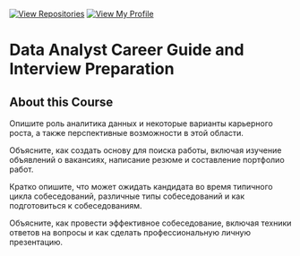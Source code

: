 [![View Repositories](https://img.shields.io/badge/View-My_Repositories-blue?logo=GitHub)](https://github.com/Yulia-Momotyuk?tab=repositories)
[![View My Profile](https://img.shields.io/badge/View-My_Profile-green?logo=GitHub)](https://github.com/Yulia-Momotyuk)
# Data Analyst Career Guide and Interview Preparation

## About this Course
Опишите роль аналитика данных и некоторые варианты карьерного роста, а также перспективные возможности в этой области.

Объясните, как создать основу для поиска работы, включая изучение объявлений о вакансиях, написание резюме и составление портфолио работ.

Кратко опишите, что может ожидать кандидата во время типичного цикла собеседований, различные типы собеседований и как подготовиться к собеседованиям.

Объясните, как провести эффективное собеседование, включая техники ответов на вопросы и как сделать профессиональную личную презентацию.
